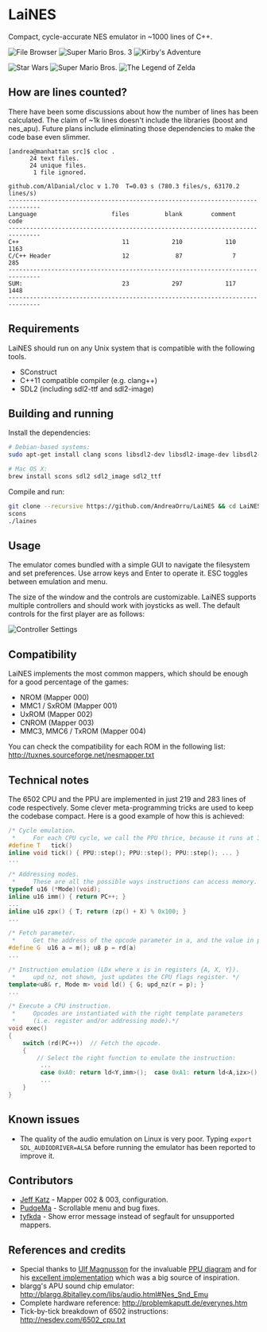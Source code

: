 LaiNES
======

Compact, cycle-accurate NES emulator in ~1000 lines of C++.

![File Browser](http://i.imgur.com/2tuDlCw.png)
![Super Mario Bros. 3](http://i.imgur.com/Gm4QWsE.png)
![Kirby's Adventure](http://i.imgur.com/xA2vwim.png)

![Star Wars](http://i.imgur.com/j3MmRba.png)
![Super Mario Bros.](http://i.imgur.com/yal0ps1.png)
![The Legend of Zelda](http://i.imgur.com/OLO02ij.png)

## How are lines counted?
There have been some discussions about how the number of lines has been calculated. The claim of ~1k lines doesn't include the libraries (boost and nes_apu). Future plans include eliminating those dependencies to make the code base even slimmer.

```
[andrea@manhattan src]$ cloc .
      24 text files.
      24 unique files.                              
       1 file ignored.

github.com/AlDanial/cloc v 1.70  T=0.03 s (780.3 files/s, 63170.2 lines/s)
-------------------------------------------------------------------------------
Language                     files          blank        comment           code
-------------------------------------------------------------------------------
C++                             11            210            110           1163
C/C++ Header                    12             87              7            285
-------------------------------------------------------------------------------
SUM:                            23            297            117           1448
-------------------------------------------------------------------------------
```

## Requirements
LaiNES should run on any Unix system that is compatible with the following tools.
- SConstruct
- C++11 compatible compiler (e.g. clang++)
- SDL2 (including sdl2-ttf and sdl2-image)

## Building and running
Install the dependencies:
```sh
# Debian-based systems:
sudo apt-get install clang scons libsdl2-dev libsdl2-image-dev libsdl2-ttf-dev

# Mac OS X:
brew install scons sdl2 sdl2_image sdl2_ttf
```

Compile and run:
```sh
git clone --recursive https://github.com/AndreaOrru/LaiNES && cd LaiNES
scons
./laines
```

## Usage
The emulator comes bundled with a simple GUI to navigate the filesystem and set preferences. Use arrow keys and Enter to operate it. ESC toggles between emulation and menu.

The size of the window and the controls are customizable. LaiNES supports multiple controllers and should work with joysticks as well. The default controls for the first player are as follows:

![Controller Settings](http://i.imgur.com/ERQ2nmJ.png)

## Compatibility
LaiNES implements the most common mappers, which should be enough for a good percentage of the games:
- NROM (Mapper 000)
- MMC1 / SxROM (Mapper 001)
- UxROM (Mapper 002)
- CNROM (Mapper 003)
- MMC3, MMC6 / TxROM (Mapper 004)

You can check the compatibility for each ROM in the following list:
http://tuxnes.sourceforge.net/nesmapper.txt

## Technical notes
The 6502 CPU and the PPU are implemented in just 219 and 283 lines of code respectively.
Some clever meta-programming tricks are used to keep the codebase compact.
Here is a good example of how this is achieved:
```c++
/* Cycle emulation.
 *     For each CPU cycle, we call the PPU thrice, because it runs at 3 times the frequency. */
#define T   tick()
inline void tick() { PPU::step(); PPU::step(); PPU::step(); ... }
...

/* Addressing modes.
 *     These are all the possible ways instructions can access memory. */
typedef u16 (*Mode)(void);
inline u16 imm() { return PC++; }
...
inline u16 zpx() { T; return (zp() + X) % 0x100; }
...

/* Fetch parameter.
 *     Get the address of the opcode parameter in a, and the value in p. */
#define G  u16 a = m(); u8 p = rd(a)
...

/* Instruction emulation (LDx where x is in registers {A, X, Y}).
 *     upd_nz, not shown, just updates the CPU flags register. */
template<u8& r, Mode m> void ld() { G; upd_nz(r = p); }
...

/* Execute a CPU instruction.
 *     Opcodes are instantiated with the right template parameters
 *     (i.e. register and/or addressing mode).*/
void exec()
{
    switch (rd(PC++))  // Fetch the opcode.
    {
        // Select the right function to emulate the instruction:
         ...
         case 0xA0: return ld<Y,imm>();  case 0xA1: return ld<A,izx>();
         ...
    }
}
```

## Known issues
* The quality of the audio emulation on Linux is very poor. Typing `export SDL_AUDIODRIVER=ALSA` before running the emulator has been reported to improve it.

## Contributors
* [Jeff Katz](https://github.com/kraln) - Mapper 002 & 003, configuration.
* [PudgeMa](https://github.com/PudgeMa) - Scrollable menu and bug fixes.
* [tyfkda](https://github.com/tyfkda) - Show error message instead of segfault for unsupported mappers.

## References and credits
- Special thanks to [Ulf Magnusson](https://github.com/ulfalizer) for the invaluable [PPU diagram](http://wiki.nesdev.com/w/images/d/d1/Ntsc_timing.png) and for his [excellent implementation](https://github.com/ulfalizer/nesalizer) which was a big source of inspiration.
- blargg's APU sound chip emulator: http://blargg.8bitalley.com/libs/audio.html#Nes_Snd_Emu
- Complete hardware reference: http://problemkaputt.de/everynes.htm
- Tick-by-tick breakdown of 6502 instructions: http://nesdev.com/6502_cpu.txt
